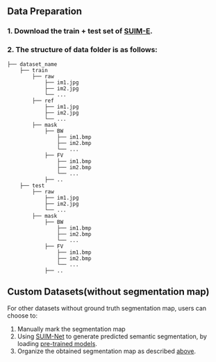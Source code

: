 ## Data Preparation
### 1. Download the train + test set of [SUIM-E](https://drive.google.com/drive/folders/1gA3Ic7yOSbHd3w214-AgMI9UleAt4bRM?usp=sharing).

### 2. The structure of data folder is as follows:
```
├── dataset_name
    ├── train
        ├── raw
            ├── im1.jpg
            ├── im2.jpg
            └── ...
        ├── ref
            ├── im1.jpg
            ├── im2.jpg
            └── ...
        ├── mask
            ├── BW
                ├── im1.bmp
                ├── im2.bmp
                └── ...
            ├── FV
                ├── im1.bmp
                ├── im2.bmp
                └── ...
            ├── ..
    ├── test
        ├── raw
            ├── im1.jpg
            ├── im2.jpg
            └── ...
        ├── mask
            ├── BW
                ├── im1.bmp
                ├── im2.bmp
                └── ...
            ├── FV
                ├── im1.bmp
                ├── im2.bmp
                └── ...
            ├── ..

```

## Custom Datasets(without segmentation map)
For other datasets without ground truth segmentation map, users can choose to:
1. Manually mark the segmentation map
2. Using [SUIM-Net](https://github.com/xahidbuffon/SUIM) to generate predicted semantic segmentation, by loading [pre-trained models](https://drive.google.com/drive/folders/1aoluekvB_CzoaqGhLutwtJptIOBasl7i).
3. Organize the obtained segmentation map as described [above](#Data-Preparation).
